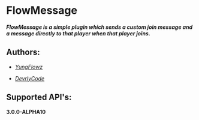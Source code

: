 # FlowMessage
***FlowMessage is a simple plugin which sends a custom join message and a message directly to that player when that player joins.***

## Authors:

- *[YungFlowz](https://twitter.com/yungflowz_)*

- *[DevrlyCode](https://twitter.com/DevrlyCode)*

## Supported API's:

**3.0.0-ALPHA10**
